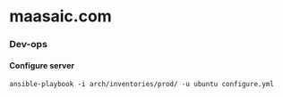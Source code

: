 # maasaic.com

### Dev-ops

#### Configure server

```
ansible-playbook -i arch/inventories/prod/ -u ubuntu configure.yml

```


